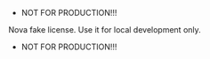 * NOT FOR PRODUCTION!!!

Nova fake license. Use it for local development only. 

* NOT FOR PRODUCTION!!!